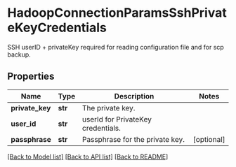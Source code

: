 # HadoopConnectionParamsSshPrivateKeyCredentials

SSH  userID + privateKey required for reading configuration file and for scp backup.

## Properties
Name | Type | Description | Notes
------------ | ------------- | ------------- | -------------
**private_key** | **str** | The private key. | 
**user_id** | **str** | userId for PrivateKey credentials. | 
**passphrase** | **str** | Passphrase for the private key. | [optional] 

[[Back to Model list]](../README.md#documentation-for-models) [[Back to API list]](../README.md#documentation-for-api-endpoints) [[Back to README]](../README.md)


